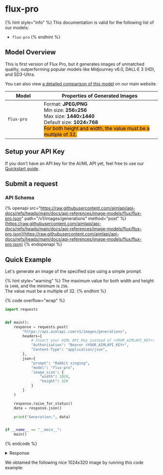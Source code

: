 # flux-pro

{% hint style="info" %}
This documentation is valid for the following list of our models:

* `flux-pro`
{% endhint %}

## Model Overview

This is first version of Flux Pro, but it generates images of unmatched quality, outperforming popular models like Midjourney v6.0, DALL·E 3 (HD), and SD3-Ultra.&#x20;

You can also view [a detailed comparison of this model](https://aimlapi.com/comparisons/flux-1-vs-dall-e-3) on our main website.

<table data-full-width="true"><thead><tr><th width="149">Model</th><th width="593">Properties of Generated Images</th></tr></thead><tbody><tr><td><code>flux-pro</code></td><td>Format: <strong>JPEG/PNG</strong><br>Min size: <strong>256</strong>x<strong>256</strong><br>Max size: <strong>1440</strong>x<strong>1440</strong><br>Default size: <strong>1024</strong>x<strong>768</strong><br><mark style="background-color:orange;">For both height and width, the value must be a multiple of 32.</mark></td></tr></tbody></table>



## Setup your API Key

If you don’t have an API key for the AI/ML API yet, feel free to use our [Quickstart guide](https://docs.aimlapi.com/quickstart/setting-up).

## Submit a request

### API Schema

{% openapi src="https://raw.githubusercontent.com/aimlapi/api-docs/refs/heads/main/docs/api-references/image-models/flux/flux-pro.json" path="/v1/images/generations" method="post" %}
[https://raw.githubusercontent.com/aimlapi/api-docs/refs/heads/main/docs/api-references/image-models/flux/flux-pro.json](https://raw.githubusercontent.com/aimlapi/api-docs/refs/heads/main/docs/api-references/image-models/flux/flux-pro.json)
{% endopenapi %}



## Quick Example

Let's generate an image of the specified size using a simple prompt.

{% hint style="warning" %}
The maximum value for both width and height is `1440`, and the minimum is `256`. \
The value must be a multiple of 32.
{% endhint %}

{% code overflow="wrap" %}
```python
import requests


def main():
    response = requests.post(
        "https://api.aimlapi.com/v1/images/generations",
        headers={
            # Insert your AIML API Key instead of <YOUR_AIMLAPI_KEY>:
            "Authorization": "Bearer <YOUR_AIMLAPI_KEY>",
            "Content-Type": "application/json",
        },
        json={
            "prompt": "Rabbit singing",
            "model": "flux-pro",
            'image_size': {
                "width": 1024,
                "height": 320
            }
        }
    )

    response.raise_for_status()
    data = response.json()

    print("Generation:", data)


if __name__ == "__main__":
    main()

```
{% endcode %}

<details>

<summary>Response</summary>

{% code overflow="wrap" %}
```json
Generation: {'images': [{'url': '
https://cdn.aimlapi.com/squirrel/files/penguin/xbv7ajizigDvmBpUEd4Gl_48c13ea3ffda4164b124ac5b84cdf9d3.jpg
', 'width': 1024, 'height': 320, 'content_type': 'image/jpeg'}], 'timings': {}, 'seed': 782392770, 'has_nsfw_concepts': [False], 'prompt': 'Rabbit singing'}
```
{% endcode %}

</details>

We obtained the following nice 1024x320 image by running this code example:

<figure><img src="../../../.gitbook/assets/xbv7ajizigDvmBpUEd4Gl_48c13ea3ffda4164b124ac5b84cdf9d3.jpg" alt=""><figcaption></figcaption></figure>
